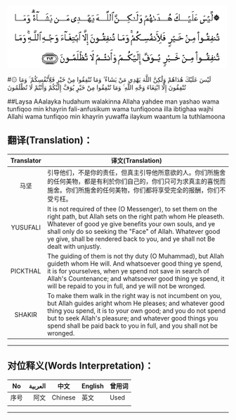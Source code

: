 ![002:272](images/002_272.gif)

#۞ لَيْسَ عَلَيْكَ هُدَاهُمْ وَلَٰكِنَّ اللَّهَ يَهْدِي مَنْ يَشَاءُ ۗ وَمَا تُنْفِقُوا مِنْ خَيْرٍ فَلِأَنْفُسِكُمْ ۚ وَمَا تُنْفِقُونَ إِلَّا ابْتِغَاءَ وَجْهِ اللَّهِ ۚ وَمَا تُنْفِقُوا مِنْ خَيْرٍ يُوَفَّ إِلَيْكُمْ وَأَنْتُمْ لَا تُظْلَمُونَ 

##Laysa AAalayka hudahum walakinna Allaha yahdee man yashao wama tunfiqoo min khayrin fali-anfusikum wama tunfiqoona illa ibtighaa wajhi Allahi wama tunfiqoo min khayrin yuwaffa ilaykum waantum la tuthlamoona 

## 翻译(Translation)：

| Translator | 译文(Translation)                                            |
| :--------: | ------------------------------------------------------------ |
|    马坚    | 引导他们，不是你的责任，但真主引导他所意欲的人。你们所施舍的任何美物，都是有利於你们自己的，你们只可为求真主的喜悦而施舍。你们所施舍的任何美物，你们都将享受完全的报酬，你们不受亏枉。 |
|  YUSUFALI  | It is not required of thee (O Messenger), to set them on the right path, but Allah sets on the right path whom He pleaseth. Whatever of good ye give benefits your own souls, and ye shall only do so seeking the "Face" of Allah. Whatever good ye give, shall be rendered back to you, and ye shall not Be dealt with unjustly. |
|  PICKTHAL  | The guiding of them is not thy duty (O Muhammad), but Allah guideth whom He will. And whatsoever good thing ye spend, it is for yourselves, when ye spend not save in search of Allah's Countenance; and whatsoever good thing ye spend, it will be repaid to you in full, and ye will not be wronged. |
|   SHAKIR   | To make them walk in the right way is not incumbent on you, but Allah guides aright whom He pleases; and whatever good thing you spend, it is to your own good; and you do not spend but to seek Allah's pleasure; and whatever good things you spend shall be paid back to you in full, and you shall not be wronged. |



---

## 对位释义(Words Interpretation)：

| No   | العربية | 中文    | English | 曾用词 |
| ---- | ------: | ------- | ------- | ------ |
| 序号 |    阿文 | Chinese | 英文    | Used   |
|      |         |         |         |        |

---
